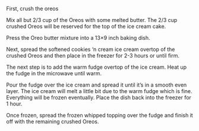 First, crush the oreos

Mix all but 2/3 cup of the Oreos with some melted butter. The 2/3 cup crushed Oreos will be reserved for the top of the ice cream cake.

Press the Oreo butter mixture into a 13×9 inch baking dish.

Next, spread the softened cookies ‘n cream ice cream overtop of the crushed Oreos and then place in the freezer for 2-3 hours or until firm.

The next step is to add the warm fudge overtop of the ice cream. Heat up the fudge in the microwave until warm.

Pour the fudge over the ice cream and spread it until it’s in a smooth even layer. The ice cream will melt a little bit due to the warm fudge which is fine. Everything will be frozen eventually. Place the dish back into the freezer for 1 hour.

Once frozen, spread the frozen whipped topping over the fudge and finish it off with the remaining crushed Oreos.